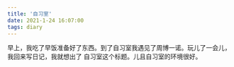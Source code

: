 ```yaml
---
title: '自习室'
date: 2021-1-24 16:07:00
tags: diary
---
```

早上，我吃了早饭准备好了东西。到了自习室我遇见了周博一诺。玩儿了一会儿，我回来写日记，我就想出了
自习室这个标题。儿且自习室的环境很好。
